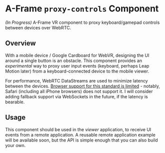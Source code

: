 # A-Frame `proxy-controls` Component

*(In Progress)* A-Frame VR component to proxy keyboard/gamepad controls between devices over WebRTC.

## Overview

With a mobile device / Google Cardboard for WebVR, designing the UI around a single button is an obstacle. This component provides an *experimental* way to proxy user input events (keyboard, perhaps Leap Motion later) from a keyboard-connected device to the mobile viewer.

For performance, WebRTC DataStreams are used to minimize latency between the devices. [Browser support for this standard is limited](http://caniuse.com/#feat=rtcpeerconnection) - notably, Safari (including all iPhone browsers) does not support it. I will consider adding fallback support via WebSockets in the future, if the latency is bearable.

## Usage

This component should be used in the *viewer* application, to receive UI events from a remote application. A reusable remote application example will be available soon, but the API is simple enough that you can also build your own.
